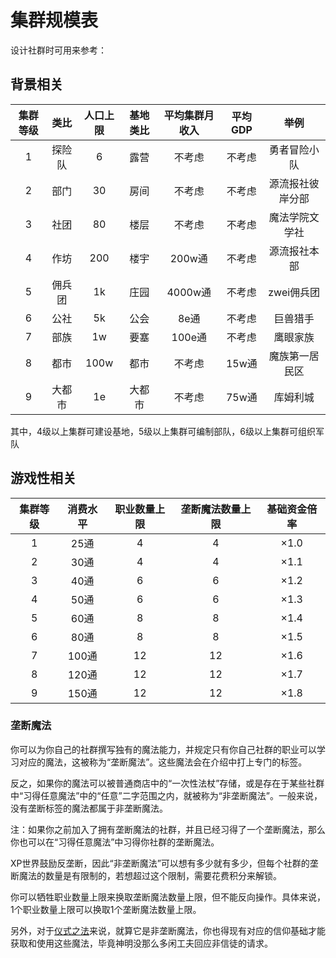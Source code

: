 # 集群规模表

设计社群时可用来参考：

## 背景相关

集群等级|类比|人口上限|基地类比|平均集群月收入|平均GDP|举例
:--:|:--:|:--:|:--:|:--:|:--:|:--:
1|探险队|6|露营|不考虑|不考虑|勇者冒险小队
2|部门|30|房间|不考虑|不考虑|源流报社彼岸分部
3|社团|80|楼层|不考虑|不考虑|魔法学院文学社
4|作坊|200|楼宇|200w通|不考虑|源流报社本部
5|佣兵团|1k|庄园|4000w通|不考虑|zwei佣兵团
6|公社|5k|公会|8e通|不考虑|巨兽猎手
7|部族|1w|要塞|100e通|不考虑|鹰眼家族
8|都市|100w|都市|不考虑|15w通|魔族第一居民区
9|大都市|1e|大都市|不考虑|75w通|库姆利城

其中，4级以上集群可建设基地，5级以上集群可编制部队，6级以上集群可组织军队

## 游戏性相关

集群等级|消费水平|职业数量上限|垄断魔法数量上限|基础资金倍率
:--:|:--:|:--:|:--:|:--:
1|25通|4|4|×1.0
2|30通|4|4|×1.1
3|40通|6|6|×1.2
4|50通|6|6|×1.3
5|60通|8|8|×1.4
6|80通|8|8|×1.5
7|100通|12|12|×1.6
8|120通|12|12|×1.7
9|150通|12|12|×1.8

### 垄断魔法

你可以为你自己的社群撰写独有的魔法能力，并规定只有你自己社群的职业可以学习对应的魔法，这被称为“垄断魔法”。这些魔法会在介绍中打上专门的标签。

反之，如果你的魔法可以被普通商店中的“一次性法杖”存储，或是存在于某些社群中“习得任意魔法”中的“任意”二字范围之内，就被称为“非垄断魔法”。一般来说，没有垄断标签的魔法都属于非垄断魔法。

注：如果你之前加入了拥有垄断魔法的社群，并且已经习得了一个垄断魔法，那么你也可以在“习得任意魔法”中习得你社群的垄断魔法。

XP世界鼓励反垄断，因此“非垄断魔法”可以想有多少就有多少，但每个社群的垄断魔法的数量是有限制的，若想超过这个限制，需要花费积分来解锁。

你可以牺牲职业数量上限来换取垄断魔法数量上限，但不能反向操作。具体来说，1个职业数量上限可以换取1个垄断魔法数量上限。

另外，对于<a href="/rules/V4.x rules/8·magic/#仪式之法" target="_blank">仪式之法</a>来说，就算它是非垄断魔法，你也得现有对应的信仰基础才能获取和使用这些魔法，毕竟神明没那么多闲工夫回应非信徒的请求。